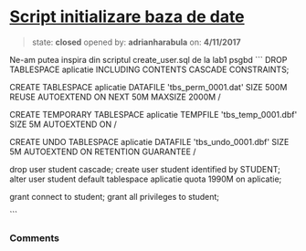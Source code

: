# [Script initializare baza de date](https://github.com/adrianharabula/condr/issues/9)

> state: **closed** opened by: **adrianharabula** on: **4/11/2017**

Ne-am putea inspira din scriptul create_user.sql de la lab1 psgbd
&#x60;&#x60;&#x60;
DROP TABLESPACE aplicatie INCLUDING CONTENTS CASCADE CONSTRAINTS; 

CREATE TABLESPACE aplicatie
  DATAFILE &#x27;tbs_perm_0001.dat&#x27; 
    SIZE 500M
    REUSE
    AUTOEXTEND ON NEXT 50M MAXSIZE 2000M
/
    
CREATE TEMPORARY TABLESPACE aplicatie
  TEMPFILE &#x27;tbs_temp_0001.dbf&#x27;
    SIZE 5M
    AUTOEXTEND ON
/    

CREATE UNDO TABLESPACE aplicatie
  DATAFILE &#x27;tbs_undo_0001.dbf&#x27;
    SIZE 5M 
    AUTOEXTEND ON
  RETENTION GUARANTEE
/


drop user student cascade;
create user student identified by STUDENT;
alter user student default tablespace aplicatie quota 1990M on aplicatie;

grant connect to student;
grant all privileges to student;

&#x60;&#x60;&#x60;

### Comments


